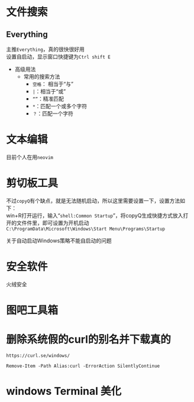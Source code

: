 # 文件搜索

## Everything  

主推`Everything`，真的很快很好用  
设置自启动，显示窗口快捷键为`Ctrl shift E`

* 高级用法  
  * 常用的搜索方法
    * `空格`： 相当于“与”
    * `|`：相当于“或”
    * `“”`：精准匹配  
    * `*`：匹配一个或多个字符  
    * `？`：匹配一个字符  

# 文本编辑  

目前个人在用`neovim`  

# 剪切板工具

不过`copyQ`有个缺点，就是无法随机启动，所以这里需要设置一下，设置方法如下：  
win+R打开运行，输入“`shell:Common Startup`”，将copyQ生成快捷方式放入打开的文件件里，即可设置为开机启动  
`C:\ProgramData\Microsoft\Windows\Start Menu\Programs\Startup`

关于自动启动Windows策略不能自启动的问题

# 安全软件  

火绒安全  

# 图吧工具箱

# 删除系统假的curl的别名并下载真的

`https://curl.se/windows/`

```
Remove-Item -Path Alias:curl -ErrorAction SilentlyContinue
```

# windows Terminal 美化  

